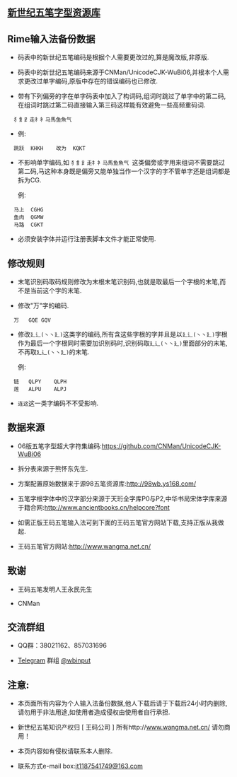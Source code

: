 ## [新世纪五笔字型资源库](https://06wb.github.io/)


## Rime输入法备份数据


  * 码表中的新世纪五笔编码是根据个人需要更改过的,算是魔改版,非原版.

  * 码表中的新世纪五笔编码来源于CNMan/UnicodeCJK-WuBi06,并根本个人需求更改过单字编码,原版中存在的错误编码也已修改.

  * 带有下列偏旁的字在单字码表中加入了构词码,组词时跳过了单字中的第二码,在组词时跳过第二码直接输入第三码这样能有效避免一些高频重码词.

  ```
    犭飠⻊走礻衤马馬鱼魚气
  ```

  * 例:

  ```
    跳跃	KHKH	改为	KQKT
  ```

  * 不影响单字编码,如 ```犭飠⻊走礻衤马馬鱼魚气 ```这类偏旁或字用来组词不需要跳过第二码,马这种本身既是偏旁又能单独当作一个汉字的字不管单字还是组词都是拆为CG.

    例:
  ```
    马上	CGHG
    鱼肉	QGMW
    马路	CGKT
  ```

  * 必须安装字体并运行注册表脚本文件才能正常使用.


## 修改规则

  * 末笔识别码取码规则修改为末根末笔识别码,也就是取最后一个字根的末笔,而不是当前这个字的末笔.

  * 修改"万"字的编码.

  ```
    万	GQE	GQV
  ```

  * 修改```廴辶(丶丶廴)```这类字的编码,所有含这些字根的字并且是以```廴辶(丶丶廴)```字根作为最后一个字根同时需要加识别码时,识别码取```廴辶(丶丶廴)```里面部分的末笔,不再取```廴辶(丶丶廴)```的末笔.

    例:
  ```
    链	QLPY	QLPH
    莲	ALPU	ALPJ
  ```

  * ```连这```这一类字编码不不受影响.


## 数据来源

  * 06版五笔字型超大字符集编码:https://github.com/CNMan/UnicodeCJK-WuBi06

  * 拆分表来源于熊怀东先生.

  * 方案配置原始数据来于源98五笔资源库:http://98wb.ys168.com/

  *  五笔字根字体中的汉字部分来源于天珩全字库P0与P2,中华书局宋体字库来源于籍合网:http://www.ancientbooks.cn/helpcore?font

  * 如需正版王码五笔输入法可到下面的王码五笔官方网站下载,支持正版从我做起.

  * 王码五笔官方网站:http://www.wangma.net.cn/


  ## 致谢

  * 王码五笔发明人王永民先生

  * CNMan


## 交流群组

  * QQ群：38021162、857031696

  * [Telegram](https://telegram.org/) 群组 [@wbinput](https://t.me/wbinput)


## 注意:

  * 本页面所有内容为个人输入法备份数据,他人下载后请于下载后24小时内删除,请勿用于非法用途,如使用者造成侵权由使用者自行承担.

  * 新世纪五笔知识产权归 [ 王码公司 ] 所有http://www.wangma.net.cn/ 请勿商用！

  * 本页内容如有侵权请联系本人删除.

  * 联系方式e-mail box:it1187541749@163.com
